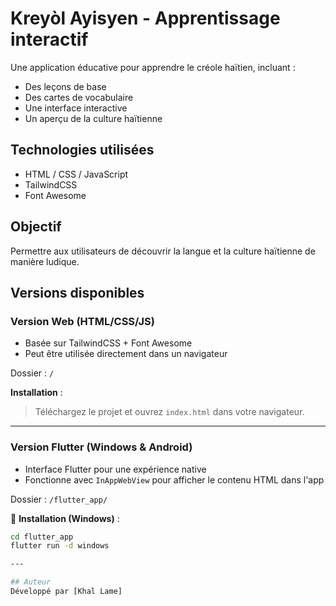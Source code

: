 # Kreyòl Ayisyen - Apprentissage interactif

Une application éducative pour apprendre le créole haïtien, incluant :
- Des leçons de base
- Des cartes de vocabulaire
- Une interface interactive
- Un aperçu de la culture haïtienne

## Technologies utilisées
- HTML / CSS / JavaScript
- TailwindCSS
- Font Awesome

## Objectif
Permettre aux utilisateurs de découvrir la langue et la culture haïtienne de manière ludique.

## Versions disponibles

### Version Web (HTML/CSS/JS)
- Basée sur TailwindCSS + Font Awesome
- Peut être utilisée directement dans un navigateur

 Dossier : `/`

**Installation** :
> Téléchargez le projet et ouvrez `index.html` dans votre navigateur.

---

### Version Flutter (Windows & Android)
- Interface Flutter pour une expérience native
- Fonctionne avec `InAppWebView` pour afficher le contenu HTML dans l'app

 Dossier : `/flutter_app/`

🔧 **Installation (Windows)** :
```bash
cd flutter_app
flutter run -d windows

---

## Auteur
Développé par [Khal Lame]
